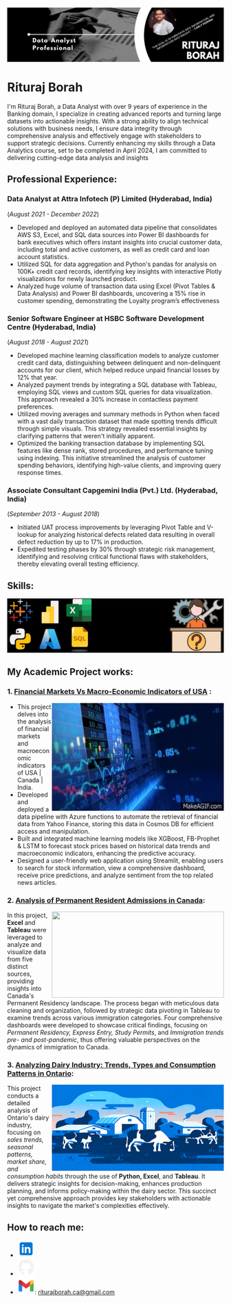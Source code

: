 ![Data Analytics | 9+ years Experience | Banking Domain |](https://github.com/rituraj-borah/rituraj-borah/blob/main/Github_Banner.jpg)

# Rituraj Borah

I'm Rituraj Borah, a Data Analyst with over 9 years of experience in the Banking domain, I specialize in creating advanced reports and turning large datasets into actionable insights. With a strong ability to align technical solutions with business needs, I ensure data integrity through comprehensive analysis and effectively engage with stakeholders to support strategic decisions. Currently enhancing my skills through a Data Analytics course, set to be completed in April 2024, I am committed to delivering cutting-edge data analysis and insights

## Professional Experience:

### Data Analyst at Attra Infotech (P) Limited (Hyderabad, India)
(_August 2021 - December 2022_)
*	Developed and deployed an automated data pipeline that consolidates AWS S3, Excel, and SQL data sources into Power BI dashboards for bank executives which offers instant insights into crucial customer data, including total and active customers, as well as credit card and loan account statistics.
*	Utilized SQL for data aggregation and Python's pandas for analysis on 100K+ credit card records, identifying key insights with interactive Plotly visualizations for newly launched product.
*	Analyzed huge volume of transaction data using Excel (Pivot Tables & Data Analysis) and Power BI dashboards, uncovering a 15% rise in customer spending, demonstrating the Loyalty program’s effectiveness


### Senior Software Engineer at HSBC Software Development Centre (Hyderabad, India)
(_August 2018 - August 2021_)
* Developed machine learning classification models to analyze customer credit card data, distinguishing between delinquent and non-delinquent accounts for our client, which helped reduce unpaid financial losses by 12% that year.
* Analyzed payment trends by integrating a SQL database with Tableau, employing SQL views and custom SQL queries for data visualization. This approach revealed a 30% increase in contactless payment preferences.
* Utilized moving averages and summary methods in Python when faced with a vast daily transaction dataset that made spotting trends difficult through simple visuals. This strategy revealed essential insights by clarifying patterns that weren't initially apparent.
* Optimized the banking transaction database by implementing SQL features like dense rank, stored procedures, and performance tuning using indexing. This initiative streamlined the analysis of customer spending behaviors, identifying high-value clients, and improving query response times.


### Associate Consultant Capgemini India (Pvt.) Ltd. (Hyderabad, India)
(_September 2013 - August 2018_)
* Initiated UAT process improvements by leveraging Pivot Table and V-lookup for analyzing historical defects related data resulting in overall defect reduction by up to 17% in production.
* Expedited testing phases by 30% through strategic risk management, identifying and resolving critical functional flaws with stakeholders, thereby elevating overall testing efficiency.


## Skills: 
<img src="https://github.com/rituraj-borah/rituraj-borah/blob/main/Skill%20Set%20new.jpg" width="800" />

## My Academic Project works:

### 1. [Financial Markets Vs Macro-Economic Indicators of USA](https://github.com/rituraj-borah/Capstone_Part-1_Financial-Markets-Vs-Macro-Economic-Indicators-of-USA) : 

[<img align="right" src="https://github.com/rituraj-borah/rituraj-borah/blob/main/Fiancial%20Market.gif" height='250' width="400">](https://financialanalysis-financialmarket-macroeconomicindicators.streamlit.app/)
* This project delves into the analysis of financial markets and macroeconomic indicators of USA | Canada | India.
*	Developed and deployed a data pipeline with Azure functions to automate the retrieval of financial data from Yahoo Finance, storing this data in Cosmos DB for efficient access and manipulation.
*	Built and integrated machine learning models like XGBoost, FB-Prophet & LSTM to forecast stock prices based on historical data trends and macroeconomic indicators, enhancing the predictive accuracy.
*	Designed a user-friendly web application using Streamlit, enabling users to search for stock information, view a comprehensive dashboard, receive price predictions, and analyze sentiment from the top related news articles.


### 2. [Analysis of Permanent Resident Admissions in Canada](https://github.com/rituraj-borah/Analysis-of-Permanent-Resident-Admissions-in-Canada):

[<img align='right' src='https://github.com/rituraj-borah/rituraj-borah/blob/main/canada-canada-day.gif' height='200' width="400">](https://github.com/rituraj-borah/Analysis-of-Permanent-Resident-Admissions-in-Canada)
In this project, **Excel** and **Tableau** were leveraged to analyze and visualize data from five distinct sources, providing insights into Canada's Permanent Residency landscape. The process began with meticulous data cleaning and organization, followed by strategic data pivoting in Tableau to examine trends across various immigration categories. Four comprehensive dashboards were developed to showcase critical findings, focusing on _Permanent Residency, Express Entry, Study Permits_, and _Immigration trends pre- and post-pandemic_, thus offering valuable perspectives on the dynamics of immigration to Canada.

### 3. [Analyzing Dairy Industry: Trends, Types and Consumption Patterns in Ontario](https://github.com/rituraj-borah/Ontario_Dairy-Market-Analysis-using-Python-and-Tableau):

[<img align="right" src="https://github.com/rituraj-borah/rituraj-borah/blob/main/Dairy%20Industry_new.gif" height='200' width="400">](https://github.com/rituraj-borah/Ontario_Dairy-Market-Analysis-using-Python-and-Tableau)
This project conducts a detailed analysis of Ontario's dairy industry, focusing on _sales trends, seasonal patterns, market share, and consumption habits_ through the use of **Python, Excel**, and **Tableau**. It delivers strategic insights for decision-making, enhances production planning, and informs policy-making within the dairy sector. This succinct yet comprehensive approach provides key stakeholders with actionable insights to navigate the market's complexities effectively.



## How to reach me:
- [<img src='https://github.com/rituraj-borah/rituraj-borah/blob/main/LinkedIn%20blue.png' alt='linkedin' height='40'>](https://www.linkedin.com/in/rituraj-borah-junaak)
- [<img src='https://github.com/rituraj-borah/rituraj-borah/blob/main/Github%20logo.png' alt='github' height='40'>](https://github.com/rituraj-borah)  
- <img src='https://github.com/rituraj-borah/rituraj-borah/blob/main/Gmail.png' alt='github' height='40'>: riturajborah.ca@gmail.com

